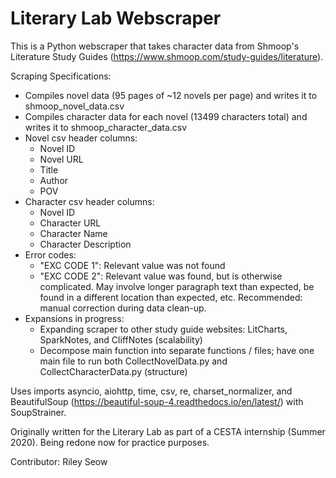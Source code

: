 
# Literary Lab Webscraper

This is a Python webscraper that takes character data from Shmoop's Literature Study Guides (https://www.shmoop.com/study-guides/literature). 

Scraping Specifications: 
- Compiles novel data (95 pages of ~12 novels per page) and writes it to shmoop_novel_data.csv
- Compiles character data for each novel (13499 characters total) and writes it to shmoop_character_data.csv
- Novel csv header columns: 
    - Novel ID
    - Novel URL
    - Title
    - Author
    - POV
- Character csv header columns:
    - Novel ID
    - Character URL
    - Character Name
    - Character Description
- Error codes:
    - "EXC CODE 1": Relevant value was not found
    - "EXC CODE 2": Relevant value was found, but is otherwise complicated. May involve longer paragraph text than expected, be found in a different location than expected, etc. Recommended: manual correction during data clean-up.
- Expansions in progress:
    - Expanding scraper to other study guide websites: LitCharts, SparkNotes, and CliffNotes (scalability)
    - Decompose main function into separate functions / files; have one main file to run both CollectNovelData.py and CollectCharacterData.py (structure)

Uses imports asyncio, aiohttp, time, csv, re, charset_normalizer, and BeautifulSoup (https://beautiful-soup-4.readthedocs.io/en/latest/) with SoupStrainer.

Originally written for the Literary Lab as part of a CESTA internship (Summer 2020). Being redone now for practice purposes.

Contributor: Riley Seow
